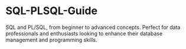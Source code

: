 # SQL-PLSQL-Guide
 SQL and PL/SQL, from beginner to advanced concepts. Perfect for data professionals and enthusiasts looking to enhance their database management and programming skills.
